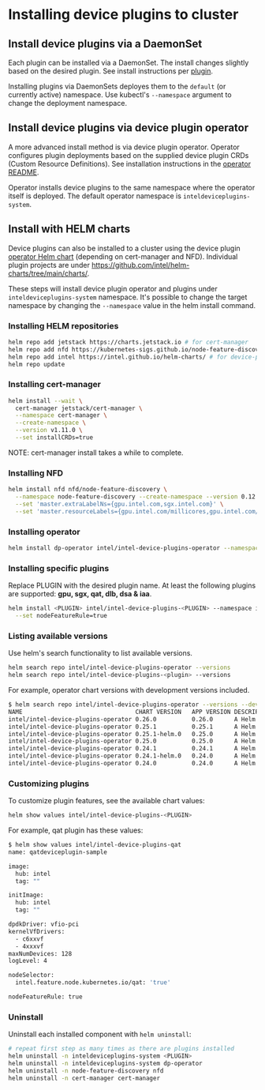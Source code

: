 
# Installing device plugins to cluster

## Install device plugins via a DaemonSet

Each plugin can be installed via a DaemonSet. The install changes slightly based on the desired plugin. See install instructions per [plugin](README.md#plugins).

Installing plugins via DaemonSets deployes them to the ```default``` (or currently active) namespace. Use kubectl's ```--namespace``` argument to change the deployment namespace.

## Install device plugins via device plugin operator

A more advanced install method is via device plugin operator. Operator configures plugin deployments based on the supplied device plugin CRDs (Custom Resource Definitions). See installation instructions in the [operator README](cmd/operator/README.md#installation).

Operator installs device plugins to the same namespace where the operator itself is deployed. The default operator namespace is ```inteldeviceplugins-system```.

## Install with HELM charts

Device plugins can also be installed to a cluster using the device plugin [operator Helm chart](https://github.com/intel/helm-charts/tree/main/charts/device-plugin-operator) (depending on cert-manager and NFD). Individual plugin projects are under https://github.com/intel/helm-charts/tree/main/charts/.

These steps will install device plugin operator and plugins under ```inteldeviceplugins-system``` namespace. It's possible to change the target namespace by changing the ```--namespace``` value in the helm install command.

### Installing HELM repositories

```bash
helm repo add jetstack https://charts.jetstack.io # for cert-manager
helm repo add nfd https://kubernetes-sigs.github.io/node-feature-discovery/charts # for NFD
helm repo add intel https://intel.github.io/helm-charts/ # for device-plugin-operator and plugins
helm repo update
```

### Installing cert-manager

```bash
helm install --wait \
  cert-manager jetstack/cert-manager \
  --namespace cert-manager \
  --create-namespace \
  --version v1.11.0 \
  --set installCRDs=true
```

NOTE: cert-manager install takes a while to complete.

### Installing NFD

```bash
helm install nfd nfd/node-feature-discovery \
  --namespace node-feature-discovery --create-namespace --version 0.12.1 \
  --set 'master.extraLabelNs={gpu.intel.com,sgx.intel.com}' \
  --set 'master.resourceLabels={gpu.intel.com/millicores,gpu.intel.com/memory.max,gpu.intel.com/tiles,sgx.intel.com/epc}'
```

### Installing operator

```bash
helm install dp-operator intel/intel-device-plugins-operator --namespace inteldeviceplugins-system --create-namespace
```

### Installing specific plugins

Replace PLUGIN with the desired plugin name. At least the following plugins are supported: **gpu, sgx, qat, dlb, dsa & iaa**.

```bash
helm install <PLUGIN> intel/intel-device-plugins-<PLUGIN> --namespace inteldeviceplugins-system --create-namespace \
  --set nodeFeatureRule=true
```

### Listing available versions

Use helm's search functionality to list available versions.

```bash
helm search repo intel/intel-device-plugins-operator --versions
helm search repo intel/intel-device-plugins-<plugin> --versions
```

For example, operator chart versions with development versions included.
```bash
$ helm search repo intel/intel-device-plugins-operator --versions --devel
NAME                               	CHART VERSION	APP VERSION	DESCRIPTION
intel/intel-device-plugins-operator	0.26.0       	0.26.0     	A Helm chart for Intel Device Plugins Operator ...
intel/intel-device-plugins-operator	0.25.1       	0.25.1     	A Helm chart for Intel Device Plugins Operator ...
intel/intel-device-plugins-operator	0.25.1-helm.0	0.25.0     	A Helm chart for Intel Device Plugins Operator ...
intel/intel-device-plugins-operator	0.25.0       	0.25.0     	A Helm chart for Intel Device Plugins Operator ...
intel/intel-device-plugins-operator	0.24.1       	0.24.1     	A Helm chart for Intel Device Plugins Operator ...
intel/intel-device-plugins-operator	0.24.1-helm.0	0.24.0     	A Helm chart for Intel Device Plugins Operator ...
intel/intel-device-plugins-operator	0.24.0       	0.24.0     	A Helm chart for Intel Device Plugins Operator ...
```

### Customizing plugins

To customize plugin features, see the available chart values:
```bash
helm show values intel/intel-device-plugins-<PLUGIN>
```

For example, qat plugin has these values:
```bash
$ helm show values intel/intel-device-plugins-qat
name: qatdeviceplugin-sample

image:
  hub: intel
  tag: ""

initImage:
  hub: intel
  tag: ""

dpdkDriver: vfio-pci
kernelVfDrivers:
  - c6xxvf
  - 4xxxvf
maxNumDevices: 128
logLevel: 4

nodeSelector:
  intel.feature.node.kubernetes.io/qat: 'true'

nodeFeatureRule: true
```

### Uninstall

Uninstall each installed component with ```helm uninstall```:

```bash
# repeat first step as many times as there are plugins installed
helm uninstall -n inteldeviceplugins-system <PLUGIN>
helm uninstall -n inteldeviceplugins-system dp-operator
helm uninstall -n node-feature-discovery nfd
helm uninstall -n cert-manager cert-manager
```
